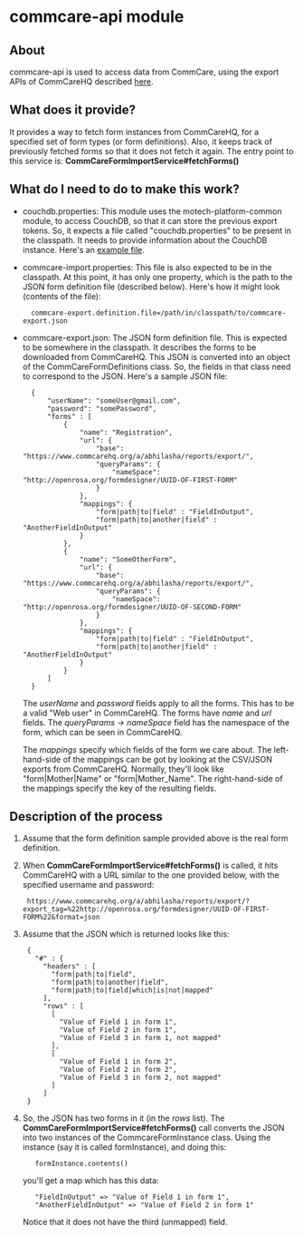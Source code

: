 commcare-api module
===================

About
-----

commcare-api is used to access data from CommCare, using the export APIs of CommCareHQ described [here](https://confluence.dimagi.com/display/commcarepublic/Export+API).

What does it provide?
---------------------

It provides a way to fetch form instances from CommCareHQ, for a specified set of form types (or form definitions).
Also, it keeps track of previously fetched forms so that it does not fetch it again. The entry point to this service is:
**CommCareFormImportService#fetchForms()**

What do I need to do to make this work?
---------------------------------------

* couchdb.properties: This module uses the motech-platform-common module, to access CouchDB, so that it can store the
  previous export tokens. So, it expects a file called "couchdb.properties" to be present in the classpath. It needs to
  provide information about the CouchDB instance. Here's an [example file](../src/test/resources/couchdb.properties).

* commcare-import.properties: This file is also expected to be in the classpath. At this point, it has only one
  property, which is the path to the JSON form definition file (described below). Here's how it might look (contents of
  the file):

        commcare-export.definition.file=/path/in/classpath/to/commcare-export.json

* commcare-export.json: The JSON form definition file. This is expected to be somewhere in the classpath. It describes
  the forms to be downloaded from CommCareHQ. This JSON is converted into an object of the CommCareFormDefinitions
  class. So, the fields in that class need to correspond to the JSON. Here's a sample JSON file:

        {
            "userName": "someUser@gmail.com",
            "password": "somePassword",
            "forms" : [
                {
                    "name": "Registration",
                    "url": {
                        "base": "https://www.commcarehq.org/a/abhilasha/reports/export/",
                        "queryParams": {
                            "nameSpace": "http://openrosa.org/formdesigner/UUID-OF-FIRST-FORM"
                        }
                    },
                    "mappings": {
                        "form|path|to|field" : "FieldInOutput",
                        "form|path|to|another|field" : "AnotherFieldInOutput"
                    }
                },
                {
                    "name": "SomeOtherForm",
                    "url": {
                        "base": "https://www.commcarehq.org/a/abhilasha/reports/export/",
                        "queryParams": {
                            "nameSpace": "http://openrosa.org/formdesigner/UUID-OF-SECOND-FORM"
                        }
                    },
                    "mappings": {
                        "form|path|to|field" : "FieldInOutput",
                        "form|path|to|another|field" : "AnotherFieldInOutput"
                    }
                }
            ]
        }

  The *userName* and *password* fields apply to all the forms. This has to be a valid "Web user" in CommCareHQ. The forms
  have *name* and *url* fields. The *queryParams -> nameSpace* field has the namespace of the form, which can be seen in
  CommCareHQ.

  The *mappings* specify which fields of the form we care about. The left-hand-side of the mappings can be got by
  looking at the CSV/JSON exports from CommCareHQ. Normally, they'll look like "form|Mother|Name" or
  "form|Mother_Name". The right-hand-side of the mappings specify the key of the resulting fields.
  
Description of the process
--------------------------

1. Assume that the form definition sample provided above is the real form definition.

2. When **CommCareFormImportService#fetchForms()** is called, it hits CommCareHQ with a URL similar to the one provided
   below, with the specified username and password:

        https://www.commcarehq.org/a/abhilasha/reports/export/?export_tag=%22http://openrosa.org/formdesigner/UUID-OF-FIRST-FORM%22&format=json

3. Assume that the JSON which is returned looks like this:

        {
          "#" : {
            "headers" : [
              "form|path|to|field",
              "form|path|to|another|field",
              "form|path|to|field|which|is|not|mapped"
            ],
            "rows" : [
              [
                "Value of Field 1 in form 1",
                "Value of Field 2 in form 1",
                "Value of Field 3 in form 1, not mapped"
              ],
              [
                "Value of Field 1 in form 2",
                "Value of Field 2 in form 2",
                "Value of Field 3 in form 2, not mapped"
              ]
            ]
        }

4. So, the JSON has two forms in it (in the *rows* list). The **CommCareFormImportService#fetchForms()** call converts the
   JSON into two instances of the CommcareFormInstance class. Using the instance (say it is called formInstance), and
   doing this:

          formInstance.contents()

   you'll get a map which has this data:

          "FieldInOutput" => "Value of Field 1 in form 1",
          "AnotherFieldInOutput" => "Value of Field 2 in form 1"

   Notice that it does not have the third (unmapped) field.

